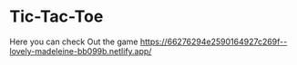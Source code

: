 # Tic-Tac-Toe
Here you can check Out the game
https://66276294e2590164927c269f--lovely-madeleine-bb099b.netlify.app/
